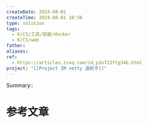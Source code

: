 ```yaml
---
createDate: 2024-08-01
createTime: 2024-08-01 10:56
type: solution
tags:
  - K/CS/工具/容器/docker
  - K/CS/web
father: 
aliases: 
ref:
  - https://articles.zsxq.com/id_p1n723ftg34b.html
project: "[[Project IM netty 造轮子]]"
---
```

Summary::

# 参考文章

